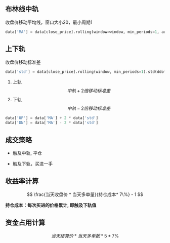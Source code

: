 

## 布林线中轨

收盘价移动平均线，窗口大小20，最小周期1

```python
data['MA'] = data[close_price].rolling(window=window, min_periods=1, axis=0).mean()
```

## 上下轨
收盘价移动标准差
```python
data['std'] = data[close_price].rolling(window, min_periods=1).std(ddof=0)
```
1. 上轨
$$
    中轨 + 2倍移动标准差
$$
3. 下轨
$$
    中轨 - 2倍移动标准差
$$
```python
data['UP'] = data['MA'] + 2 * data['std']
data['DN'] = data['MA'] - 2 * data['std']
```
## 成交策略

- 触及中轨, 平仓

- 触及下轨，买进一手

## 收益率计算

$$
\frac{当天收盘价 * 当天多单量}{持仓成本* 7\%} - 1
$$

__持仓成本：每次买进的价格累计, 即触及下轨值__


## 资金占用计算

$$
当天结算价 * 当天多单数 * 5 * 7\%
$$

